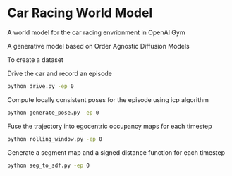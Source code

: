 # Car Racing World Model

A world model for the car racing envrionment in OpenAI Gym 

A generative model based on Order Agnostic Diffusion Models

To create a dataset

Drive the car and record an episode
```bash
python drive.py -ep 0
```

Compute locally consistent poses for the episode using icp algorithm
```bash
python generate_pose.py -ep 0
```

Fuse the trajectory into egocentric occupancy maps for each timestep
```bash
python rolling_window.py -ep 0
```

Generate a segment map and a signed distance function for each timestep
```bash
python seg_to_sdf.py -ep 0
```